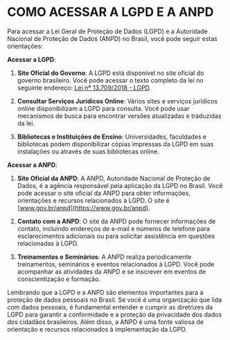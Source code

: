# COMO ACESSAR A LGPD E A ANPD
Para acessar a Lei Geral de Proteção de Dados (LGPD) e a Autoridade Nacional de Proteção de Dados (ANPD) no Brasil, você pode seguir estas orientações:

**Acessar a LGPD**:

1. **Site Oficial do Governo**: A LGPD está disponível no site oficial do governo brasileiro. Você pode acessar o texto completo da lei no seguinte endereço: [Lei nº 13.709/2018 - LGPD](http://www.planalto.gov.br/ccivil_03/_Ato2015-2018/2018/Lei/L13709.htm).

2. **Consultar Serviços Jurídicos Online**: Vários sites e serviços jurídicos online disponibilizam a LGPD para consulta. Você pode usar mecanismos de busca para encontrar versões atualizadas e traduzidas da lei.

3. **Bibliotecas e Instituições de Ensino**: Universidades, faculdades e bibliotecas podem disponibilizar cópias impressas da LGPD em suas instalações ou através de suas bibliotecas online.

**Acessar a ANPD**:

1. **Site Oficial da ANPD**: A ANPD, Autoridade Nacional de Proteção de Dados, é a agência responsável pela aplicação da LGPD no Brasil. Você pode acessar o site oficial da ANPD para obter informações, orientações e recursos relacionados à LGPD. O site é [www.gov.br/anpd](https://www.gov.br/anpd).

2. **Contato com a ANPD**: O site da ANPD pode fornecer informações de contato, incluindo endereços de e-mail e números de telefone para esclarecimentos adicionais ou para solicitar assistência em questões relacionadas à LGPD.

3. **Treinamentos e Seminários**: A ANPD realiza periodicamente treinamentos, seminários e eventos relacionados à LGPD. Você pode acompanhar as atividades da ANPD e se inscrever em eventos de conscientização e formação.

Lembrando que a LGPD e a ANPD são elementos importantes para a proteção de dados pessoais no Brasil. Se você é uma organização que lida com dados pessoais, é fundamental entender e cumprir as diretrizes da LGPD para garantir a conformidade e a proteção da privacidade dos dados dos cidadãos brasileiros. Além disso, a ANPD é uma fonte valiosa de orientação e recursos relacionados à implementação da LGPD.